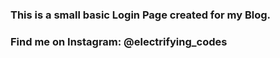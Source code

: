 ### This is a small basic Login Page created for my Blog.

### Find me on Instagram: @electrifying_codes